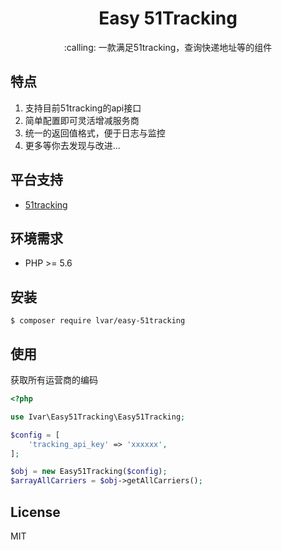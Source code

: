 <h1 align="center">Easy 51Tracking</h1>

<p align="center">:calling: 一款满足51tracking，查询快递地址等的组件</p>



## 特点

1. 支持目前51tracking的api接口
1. 简单配置即可灵活增减服务商
1. 统一的返回值格式，便于日志与监控
1. 更多等你去发现与改进...

## 平台支持

- [51tracking](https://www.51tracking.com/)


## 环境需求

- PHP >= 5.6

## 安装

```shell
$ composer require lvar/easy-51tracking
```

## 使用

获取所有运营商的编码
```php
<?php

use Ivar\Easy51Tracking\Easy51Tracking;

$config = [
    'tracking_api_key' => 'xxxxxx',
];

$obj = new Easy51Tracking($config);
$arrayAllCarriers = $obj->getAllCarriers();
```

## License

MIT
